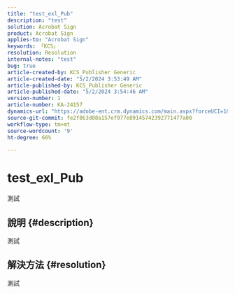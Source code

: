 ```yaml
---
title: "test_exl_Pub"
description: "test"
solution: Acrobat Sign
product: Acrobat Sign
applies-to: "Acrobat Sign"
keywords: 「KCS」
resolution: Resolution
internal-notes: "test"
bug: true
article-created-by: KCS_Publisher Generic
article-created-date: "5/2/2024 3:53:49 AM"
article-published-by: KCS_Publisher Generic
article-published-date: "5/2/2024 3:54:46 AM"
version-number: 1
article-number: KA-24157
dynamics-url: "https://adobe-ent.crm.dynamics.com/main.aspx?forceUCI=1&pagetype=entityrecord&etn=knowledgearticle&id=bade7d90-3708-ef11-9f8a-6045bd006b25"
source-git-commit: fe2f863d08a157ef977e89145742392771477a00
workflow-type: tm+mt
source-wordcount: '9'
ht-degree: 66%

---
```


# test_exl_Pub


測試

## 說明 {#description}

測試

## 解決方法 {#resolution}


測試
